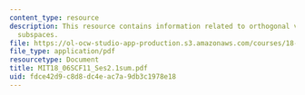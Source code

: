 ```yaml
---
content_type: resource
description: This resource contains information related to orthogonal vectors and
  subspaces.
file: https://ol-ocw-studio-app-production.s3.amazonaws.com/courses/18-06sc-linear-algebra-fall-2011/fdce42d9c8d8dc4eac7a9db3c1978e18_MIT18_06SCF11_Ses2.1sum.pdf
file_type: application/pdf
resourcetype: Document
title: MIT18_06SCF11_Ses2.1sum.pdf
uid: fdce42d9-c8d8-dc4e-ac7a-9db3c1978e18
---
```

